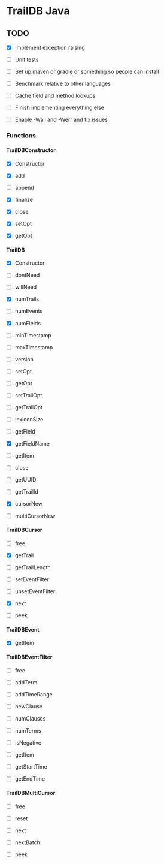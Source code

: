 
# TrailDB Java


## TODO

- [x] Implement exception raising

- [ ] Unit tests

- [ ] Set up maven or gradle or something so people can install

- [ ] Benchmark relative to other languages

- [ ] Cache field and method lookups

- [ ] Finish implementing everything else

- [ ] Enable -Wall and -Werr and fix issues

### Functions


#### TrailDBConstructor

- [x] Constructor

- [x] add

- [ ] append

- [x] finalize

- [x] close

- [x] setOpt

- [x] getOpt


#### TrailDB

- [x] Constructor

- [ ] dontNeed

- [ ] willNeed

- [x] numTrails

- [ ] numEvents

- [x] numFields

- [ ] minTimestamp

- [ ] maxTimestamp

- [ ] version

- [ ] setOpt

- [ ] getOpt

- [ ] setTrailOpt

- [ ] getTrailOpt

- [ ] lexiconSize

- [ ] getField

- [x] getFieldName

- [ ] getItem

- [ ] close

- [ ] getUUID

- [ ] getTrailId

- [x] cursorNew

- [ ] multiCursorNew


#### TrailDBCursor

- [ ] free

- [x] getTrail

- [ ] getTrailLength

- [ ] setEventFilter

- [ ] unsetEventFilter

- [x] next

- [ ] peek


#### TrailDBEvent

- [x] getItem


#### TrailDBEventFilter

- [ ] free

- [ ] addTerm

- [ ] addTimeRange

- [ ] newClause

- [ ] numClauses

- [ ] numTerms

- [ ] isNegative

- [ ] getItem

- [ ] getStartTime

- [ ] getEndTime


#### TrailDBMultiCursor

- [ ] free

- [ ] reset

- [ ] next

- [ ] nextBatch

- [ ] peek
